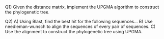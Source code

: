 Q1)
Given the distance matrix, implement the UPGMA algorithm to construct the phylogenetic tree.

Q2)
A) Using Blast, find the best hit for the following sequences...
B) Use needleman-wunsch to align the sequences of every pair of sequences.
C) Use the alignment to construct the phylogenetic tree using UPGMA.
